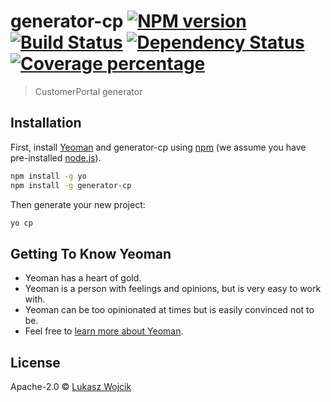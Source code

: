 # generator-cp [![NPM version][npm-image]][npm-url] [![Build Status][travis-image]][travis-url] [![Dependency Status][daviddm-image]][daviddm-url] [![Coverage percentage][coveralls-image]][coveralls-url]
> CustomerPortal generator

## Installation

First, install [Yeoman](http://yeoman.io) and generator-cp using [npm](https://www.npmjs.com/) (we assume you have pre-installed [node.js](https://nodejs.org/)).

```bash
npm install -g yo
npm install -g generator-cp
```

Then generate your new project:

```bash
yo cp
```

## Getting To Know Yeoman

 * Yeoman has a heart of gold.
 * Yeoman is a person with feelings and opinions, but is very easy to work with.
 * Yeoman can be too opinionated at times but is easily convinced not to be.
 * Feel free to [learn more about Yeoman](http://yeoman.io/).

## License

Apache-2.0 © [Lukasz Wojcik]()


[npm-image]: https://badge.fury.io/js/generator-cp.svg
[npm-url]: https://npmjs.org/package/generator-cp
[travis-image]: https://travis-ci.org//generator-cp.svg?branch=master
[travis-url]: https://travis-ci.org//generator-cp
[daviddm-image]: https://david-dm.org//generator-cp.svg?theme=shields.io
[daviddm-url]: https://david-dm.org//generator-cp
[coveralls-image]: https://coveralls.io/repos//generator-cp/badge.svg
[coveralls-url]: https://coveralls.io/r//generator-cp
